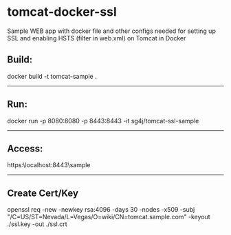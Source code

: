 # tomcat-docker-ssl
Sample WEB app with docker file and other configs needed for setting up SSL and enabling HSTS (filter in web.xml) on Tomcat in Docker

## Build: 
docker build -t tomcat-sample .
****************************************************

## Run:
 docker run -p 8080:8080 -p 8443:8443 -it sg4j/tomcat-ssl-sample
****************************************************

## Access:
https:\\localhost:8443\sample
****************************************************

## Create Cert/Key
openssl req -new -newkey rsa:4096 -days 30 -nodes -x509 -subj \
    "/C=US/ST=Nevada/L=Vegas/O=wiki/CN=tomcat.sample.com" -keyout \
    ./ssl.key -out ./ssl.crt
